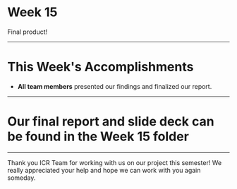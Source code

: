 # Week 15
Final product!

---

# This Week's Accomplishments

  - **All team members** presented our findings and finalized our report.

---

# Our final report and slide deck can be found in the Week 15 folder

---

Thank you ICR Team for working with us on our project this semester! We really appreciated your help and hope we can work with you again someday.
